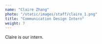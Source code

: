 ```yaml
---
name: "Claire Zhang"
photo: "/static/images/staff/claire_1.png"
title: "Communication Design Intern"
weight: 7
---
```

Claire is our intern.
